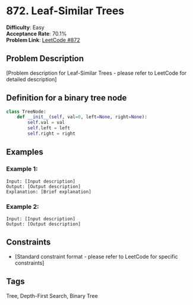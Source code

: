 # 872. Leaf-Similar Trees

**Difficulty**: Easy  
**Acceptance Rate**: 70.1%  
**Problem Link**: [LeetCode #872](https://leetcode.com/problems/leaf-similar-trees/)

## Problem Description

[Problem description for Leaf-Similar Trees - please refer to LeetCode for detailed description]

## Definition for a binary tree node

```python
class TreeNode:
    def __init__(self, val=0, left=None, right=None):
        self.val = val
        self.left = left
        self.right = right
```

## Examples

### Example 1:
```
Input: [Input description]
Output: [Output description]
Explanation: [Brief explanation]
```

### Example 2:
```
Input: [Input description]
Output: [Output description]
```

## Constraints

- [Standard constraint format - please refer to LeetCode for specific constraints]

## Tags
Tree, Depth-First Search, Binary Tree